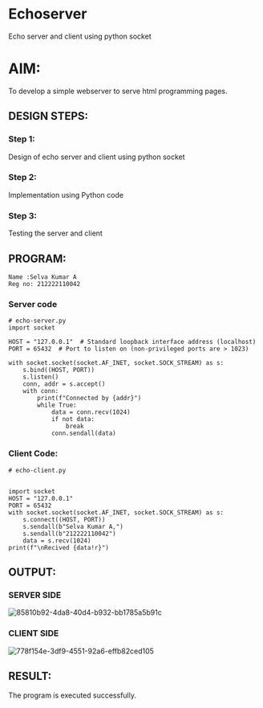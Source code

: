 # Echoserver
Echo server and client using python socket

# AIM:

To develop a simple webserver to serve html programming pages.

## DESIGN STEPS:

### Step 1:

Design of echo server and client using python socket

### Step 2:

Implementation using Python code

### Step 3:

Testing the server and client 

## PROGRAM:
```
Name :Selva Kumar A
Reg no: 212222110042
```
### Server code
```
# echo-server.py
import socket

HOST = "127.0.0.1"  # Standard loopback interface address (localhost)
PORT = 65432  # Port to listen on (non-privileged ports are > 1023)

with socket.socket(socket.AF_INET, socket.SOCK_STREAM) as s:
    s.bind((HOST, PORT))
    s.listen()
    conn, addr = s.accept()
    with conn:
        print(f"Connected by {addr}")
        while True:
            data = conn.recv(1024)
            if not data:
                break
            conn.sendall(data)
```
### Client Code:
```
# echo-client.py


import socket
HOST = "127.0.0.1"
PORT = 65432
with socket.socket(socket.AF_INET, socket.SOCK_STREAM) as s:
    s.connect((HOST, PORT)) 
    s.sendall(b"Selva Kumar A,")
    s.sendall(b"212222110042")
    data = s.recv(1024)
print(f"\nRecived {data!r}")
```
## OUTPUT:
### SERVER SIDE
![85810b92-4da8-40d4-b932-bb1785a5b91c](https://github.com/user-attachments/assets/455c4395-72f2-4237-bd1f-85233e525ec9)

### CLIENT SIDE 
![778f154e-3df9-4551-92a6-effb82ced105](https://github.com/user-attachments/assets/eaf9e3b7-0ae8-450d-8169-a70128a80f10)


## RESULT:
The program is executed successfully.

